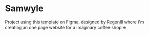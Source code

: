 # Samwyle

Project using this [template](https://www.figma.com/community/file/997834539634615226) on Figma, designed by [RegenIll](https://www.figma.com/@rengen_ill) where i'm creating an one page website for a imaginary coffee shop :coffee:
